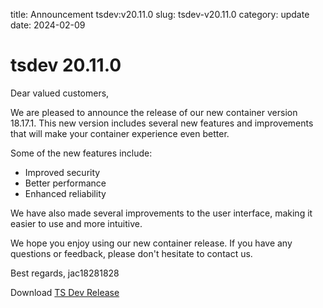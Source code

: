 title: Announcement tsdev:v20.11.0
slug: tsdev-v20.11.0
category: update
date: 2024-02-09

# tsdev 20.11.0

Dear valued customers,

We are pleased to announce the release of our new container version 18.17.1. This new version includes several new features and improvements that will make your container experience even better.

Some of the new features include:

- Improved security
- Better performance
- Enhanced reliability

We have also made several improvements to the user interface, making it easier to use and more intuitive.

We hope you enjoy using our new container release. If you have any questions or feedback, please don't hesitate to contact us.

Best regards,
jac18281828

Download [TS Dev Release](https://github.com/jac18281828/tsdev/pkgs/container/tsdev/177044008?tag=v20.11.0)
